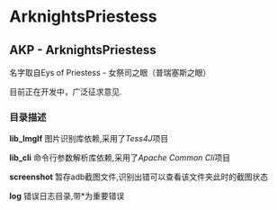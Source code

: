 # ArknightsPriestess
## AKP - ArknightsPriestess
名字取自Eys of Priestess - 女祭司之眼（普瑞塞斯之眼）

目前正在开发中，广泛征求意见.


### 目录描述
**lib_ImgIf** 图片识别库依赖,采用了*Tess4J*项目

**lib_cli** 命令行参数解析库依赖,采用了*Apache Common Cli*项目

**screenshot** 暂存adb截图文件,识别出错可以查看该文件夹此时的截图状态

**log** 错误日志目录,带\*为重要错误


